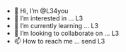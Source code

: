 - 👋 Hi, I’m @L34you
- 👀 I’m interested in ... L3
- 🌱 I’m currently learning ... L3
- 💞️ I’m looking to collaborate on ... L3
- 📫 How to reach me ... send L3

<!---
L34you/L34you is a ✨ special ✨ repository because its `README.md` (this file) appears on your GitHub profile.
You can click the Preview link to take a look at your changes.
--->
